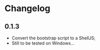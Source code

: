 # Changelog

## 0.1.3

* Convert the bootstrap script to a ShellJS;
* Still to be tested on Windows...

